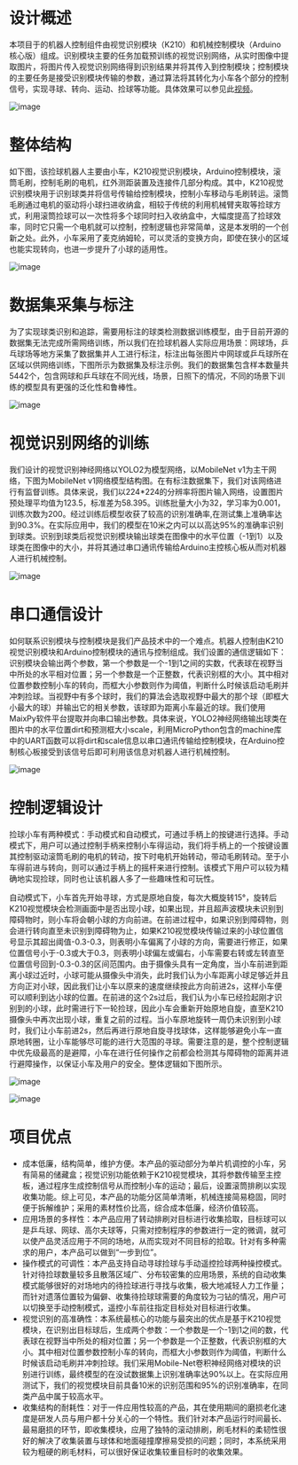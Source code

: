 设计概述
=====
本项目于的机器人控制组件由视觉识别模块（K210）和机械控制模块（Arduino核心版）组成。识别模块主要的任务加载预训练的视觉识别网络，从实时图像中提取图片，将图片传入视觉识别网络得到识别结果并将其传入到控制模块；控制模块的主要任务是接受识别模块传输的参数，通过算法将其转化为小车各个部分的控制信号，实现寻球、转向、运动、捡球等功能。具体效果可以参见此[视频](https://www.bilibili.com/video/BV1ns4y1y7rU)。

![image](https://github.com/TongZhao1030/Whirlwind/assets/164134563/5978b214-b1d0-4dc8-856b-31a00c1185c0 "技术模块组成")


整体结构
=====
如下图，该捡球机器人主要由小车，K210视觉识别模块，Arduino控制模块，滚筒毛刷，控制毛刷的电机，红外测距装置及连接件几部分构成。其中，K210视觉识别模块用于识别球类并将信号传输给控制模块，控制小车移动与毛刷转运。滚筒毛刷通过电机的驱动将小球扫进收纳盒，相较于传统的利用机械臂夹取等捡球方式，利用滚筒捡球可以一次性将多个球同时扫入收纳盒中，大幅度提高了捡球效率，同时它只需一个电机就可以控制，控制逻辑也非常简单，这是本发明的一个创新之处。此外，小车采用了麦克纳姆轮，可以灵活的变换方向，即使在狭小的区域也能实现转向，也进一步提升了小球的适用性。

![image](https://github.com/TongZhao1030/Whirlwind/assets/164134563/ac5051bc-1c97-403f-b8fb-c6c099895be5 "捡球机器人的整体结构")

数据集采集与标注
=====
为了实现球类识别和追踪，需要用标注的球类检测数据训练模型，由于目前开源的数据集无法完成所需网络训练，所以我们在捡球机器人实际应用场景：网球场，乒乓球场等地方采集了数据集并人工进行标注，标注出每张图片中网球或乒乓球所在区域以供网络训练，下图所示为数据集及标注示例。我们的数据集包含样本数量共5442个，包含网球和乒乓球在不同光线，场景，日照下的情况，不同的场景下训练的模型具有更强的泛化性和鲁棒性。

![image](https://github.com/TongZhao1030/Whirlwind/assets/164134563/b70ab328-da32-4058-b024-1e74a3395461 "数据集及标注示例")

视觉识别网络的训练
=====
我们设计的视觉识别神经网络以YOLO2为模型网络，以MobileNet v1为主干网络，下图为MobileNet v1网络模型结构图。在有标注数据集下，我们对该网络进行有监督训练。具体来说，我们以224*224的分辨率将图片输入网络，设置图片预处理平均值为123.5，标准差为58.395。训练批量大小为32，学习率为0.001，训练次数为200。经过训练后模型收获了较高的识别准确率,在测试集上准确率达到90.3%。在实际应用中，我们的模型在10米之内可以以高达95%的准确率识别到球类。识别到球类后视觉识别模块输出球类在图像中的水平位置（-1到1）以及球类在图像中的大小，并将其通过串口通讯传输给Arduino主控核心板从而对机器人进行机械控制。

![image](https://github.com/TongZhao1030/Whirlwind/assets/164134563/89661b17-c84c-4489-951b-b99d51034bce "MobileNet v1 网络结构")

串口通信设计
=====
如何联系识别模块与控制模块是我们产品技术中的一个难点。机器人控制由K210视觉识别模块和Arduino控制模块的通讯与控制组成。我们设置的通信逻辑如下：识别模块会输出两个参数，第一个参数是一个-1到1之间的实数，代表球在视野当中所处的水平相对位置；另一个参数是一个正整数，代表识别框的大小。其中相对位置参数控制小车的转向，而框大小参数则作为阈值，判断什么时候该启动毛刷并冲刺捡球。当视野中有多个球时，我们的算法会选取视野中最大的那个球（即框大小最大的球）并输出它的相关参数，该球即为距离小车最近的球。我们使用MaixPy软件平台提取并向串口输出参数。具体来说，YOLO2神经网络输出球类在图片中的水平位置dirt和预测框大小scale，利用MicroPython包含的machine库中的UART函数可以将dirt和scale信息以串口通讯传输给控制模块，在Arduino控制核心板接受到该信号后即可利用该信息对机器人进行机械控制。

![image](https://github.com/TongZhao1030/Whirlwind/assets/164134563/bf5d8f59-0676-43c8-a606-9cce72d33e2f "识别模块和串口通信技术原理")

控制逻辑设计
=====
捡球小车有两种模式：手动模式和自动模式，可通过手柄上的按键进行选择。手动模式下，用户可以通过控制手柄来控制小车得运动，我们将手柄上的一个按键设置其控制驱动滚筒毛刷的电机的转动，按下时电机开始转动，带动毛刷转动。至于小车得前进与转向，则可以通过手柄上的摇杆来进行控制。该模式下用户可以较为精确地实现捡球，同时也让该机器人多了一些趣味性和可玩性。

自动模式下，小车首先开始寻球，方式是原地自旋，每次大概旋转15°，旋转后K210视觉模块会检测画面中是否出现小球，如果出现，并且超声波模块未识别到障碍物时，则小车将会朝小球的方向前进。在前进过程中，如果识别到障碍物，则会进行转向直至未识别到障碍物为止，如果K210视觉模块传输过来的小球位置信号显示其超出阈值-0.3-0.3，则表明小车偏离了小球的方向，需要进行修正，如果位置信号小于-0.3或大于0.3，则表明小球偏左或偏右，小车需要右转或左转直至位置信号回到-0.3-0.3的区间范围内。由于摄像头具有一定角度，当小车前进到距离小球过近时，小球可能从摄像头中消失，此时我们认为小车距离小球足够近并且方向正对小球，因此我们让小车以原来的速度继续按此方向前进2s，这样小车便可以顺利到达小球的位置。在前进的这个2s过后，我们认为小车已经捡起刚才识别到的小球，此时需进行下一轮捡球，因此小车会重新开始原地自旋，直至K210摄像头中再次出现小球，重复之前的过程。当小车原地旋转一周仍未识别到小球时，我们让小车前进2s，然后再进行原地自旋寻找球体，这样能够避免小车一直原地转圈，让小车能够尽可能的进行大范围的寻球。需要注意的是，整个控制逻辑中优先级最高的是避障，小车在进行任何操作之前都会检测其与障碍物的距离并进行避障操作，以保证小车及用户的安全。整体逻辑如下图所示。

![image](https://github.com/TongZhao1030/Whirlwind/assets/164134563/925d5ef0-6dc8-4b88-b919-c3ca3c3ee553 "控制模块技术原理")

![image](https://github.com/TongZhao1030/Whirlwind/assets/164134563/926eaaad-c376-4ad5-a82f-cdb32d2d3dc1 "捡球机器人的控制逻辑流程图")

项目优点
====
- 成本低廉，结构简单，维护方便。本产品的驱动部分为单片机调控的小车，另有简易的储藏盒；视觉识别功能依赖于K210视觉模块，其将参数传输至主控板，通过程序生成控制信号从而控制小车的运动；最后，设置滚筒排刷以实现收集功能。综上可见，本产品的功能分区简单清晰，机械连接简易稳固，同时便于拆解维护；采用的素材性价比高，综合成本低廉，经济价值较高。
- 应用场景的多样性：本产品应用了转动排刷对目标进行收集拾取，目标球可以是乒乓球、网球、高尔夫球等，只需对控制程序的参数进行一定的微调，就可以使产品灵活应用于不同的场地，从而实现对不同目标的拾取。针对有多种需求的用户，本产品可以做到“一步到位”。
- 操作模式的可调性：本产品支持自动寻球捡球与手动遥控捡球两种操控模式。针对待捡球数量较多且散落区域广、分布较密集的应用场景，系统的自动收集模式能够很好的对场地内的待捡球进行寻找与收集，极大地减轻人力工作量；而针对遗落位置较为偏僻、收集待捡球球需要的角度较为刁钻的情况，用户可以切换至手动控制模式，遥控小车前往指定目标处对目标进行收集。
- 视觉识别的高准确性：本系统最核心的功能与最突出的优点是基于K210视觉模块，在识别出目标球后，生成两个参数：一个参数是一个-1到1之间的数，代表球在视野当中所处的相对位置；另一个参数是一个正整数，代表识别框的大小。其中相对位置参数控制小车的转向，而框大小参数则作为阈值，判断什么时候该启动毛刷并冲刺捡球。我们采用Mobile-Net卷积神经网络对模块的识别进行训练，最终模型的在没试数据集上识别准确率达90%以上。在实际应用测试下，我们的视觉模块目前具备10米的识别范围和95%的识别准确率，在同类产品中属于较高水平。
- 收集结构的耐耗性：对于一件应用性较高的产品，其在使用期间的磨损老化速度是研发人员与用户都十分关心的一个特性。我们针对本产品运行时间最长、最易磨损的环节，即收集模块，应用了独特的滚动排刷，刷毛材料的柔韧性很好的解决了收集装置与球体和地面碰撞摩擦易受损的问题；同时，本系统采用较为粗硬的刷毛材料，可以很好保证收集较重目标时的收集效果。




